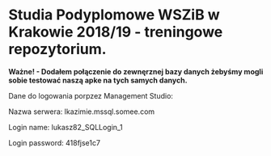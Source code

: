# Studia Podyplomowe WSZiB w Krakowie 2018/19 - treningowe repozytorium.

<b>Ważne! - Dodałem połączenie do zewnęrznej bazy danych żebyśmy mogli sobie testować naszą apke na tych samych danych.</b>

<p>Dane do logowania porpzez Management Studio:</p>

<p>Nazwa serwera: lkazimie.mssql.somee.com</p>
<p>Login name:	lukasz82_SQLLogin_1</p>
<p>Login password:	418fjse1c7</p>
